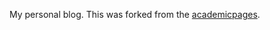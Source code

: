 My personal blog. This was forked from the [academicpages](https://github.com/academicpages/academicpages.github.io).

